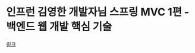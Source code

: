 # 인프런 김영한 개발자님 스프링 MVC 1편 - 백엔드 웹 개발 핵심 기술

[링크](https://www.inflearn.com/course/%EC%8A%A4%ED%94%84%EB%A7%81-mvc-2/dashboard)
